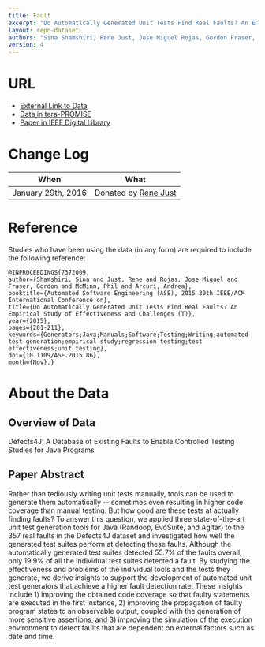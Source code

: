 ```yaml
---
title: Fault
excerpt: "Do Automatically Generated Unit Tests Find Real Faults? An Empirical Study of Effectiveness and Challenges"
layout: repo-dataset
authors: "Sina Shamshiri, Rene Just, Jose Miguel Rojas, Gordon Fraser, Phil McMinn, and Andrea Arcuri"
version: 4
---
```


# URL

* [External Link to Data](http://homes.cs.washington.edu/~rjust/defects4j/)
* [Data in tera-PROMISE](https://terapromise.csc.ncsu.edu:8443/!/#repo/view/head/defect/other-defect/fault)
* [Paper in IEEE Digital Library](http://ieeexplore.ieee.org/xpl/articleDetails.jsp?arnumber=7372009&punumber%3D7371449%26filter%3DAND%28p_IS_Number%3A7371976%29%26pageNumber%3D2)

# Change Log

When | What
---- | ----
January 29th, 2016 | Donated by [Rene Just](mailto:rjust@cs.washington.edu)

# Reference

Studies who have been using the data (in any form) are required to include the following reference:

```
@INPROCEEDINGS{7372009,
author={Shamshiri, Sina and Just, Rene and Rojas, Jose Miguel and Fraser, Gordon and McMinn, Phil and Arcuri, Andrea},
booktitle={Automated Software Engineering (ASE), 2015 30th IEEE/ACM International Conference on},
title={Do Automatically Generated Unit Tests Find Real Faults? An Empirical Study of Effectiveness and Challenges (T)},
year={2015},
pages={201-211},
keywords={Generators;Java;Manuals;Software;Testing;Writing;automated test generation;empirical study;regression testing;test effectiveness;unit testing},
doi={10.1109/ASE.2015.86},
month={Nov},}
```

# About the Data

## Overview of Data

Defects4J: A Database of Existing Faults to
Enable Controlled Testing Studies for Java Programs

## Paper Abstract

Rather than tediously writing unit tests manually, tools can be used to generate them automatically -- sometimes even resulting in higher code coverage than manual testing. But how good are these tests at actually finding faults? To answer this question, we applied three state-of-the-art unit test generation tools for Java (Randoop, EvoSuite, and Agitar) to the 357 real faults in the Defects4J dataset and investigated how well the generated test suites perform at detecting these faults. Although the automatically generated test suites detected 55.7% of the faults overall, only 19.9% of all the individual test suites detected a fault. By studying the effectiveness and problems of the individual tools and the tests they generate, we derive insights to support the development of automated unit test generators that achieve a higher fault detection rate. These insights include 1) improving the obtained code coverage so that faulty statements are executed in the first instance, 2) improving the propagation of faulty program states to an observable output, coupled with the generation of more sensitive assertions, and 3) improving the simulation of the execution environment to detect faults that are dependent on external factors such as date and time.
